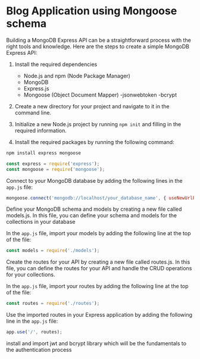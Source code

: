 # Blog Application using Mongoose schema 

Building a MongoDB Express API can be a straightforward process with the right tools and knowledge. Here are the steps to create a simple MongoDB Express API:

1. Install the required dependencies
    - Node.js and npm (Node Package Manager)
    - MongoDB
    - Express.js
    - Mongoose (Object Document Mapper)
    -jsonwebtoken
    -bcrypt

2. Create a new directory for your project and navigate to it in the command line.

3. Initialize a new Node.js project by running `npm init` and filling in the required information.

4. Install the required packages by running the following command:
```sh
npm install express mongoose
```
```js
const express = require('express');
const mongoose = require('mongoose');
```

Connect to your MongoDB database by adding the following lines in the `app.js` file:

```js
mongoose.connect('mongodb://localhost/your_database_name', { useNewUrlParser: true });
```

Define your MongoDB schema and models by creating a new file called models.js. In this file, you can define your schema and models for the collections in your database

In the `app.js` file, import your models by adding the following line at the top of the file:
```js
const models = require('./models');
```

Create the routes for your API by creating a new file called routes.js. In this file, you can define the routes for your API and handle the CRUD operations for your collections.

In the `app.js` file, import your routes by adding the following line at the top of the file:
```js
const routes = require('./routes');
```

Use the imported routes in your Express application by adding the following line in the `app.js` file:
```js
app.use('/', routes);
```
install and import jwt and bcrypt library which will be the fundamentals to the authentication process



